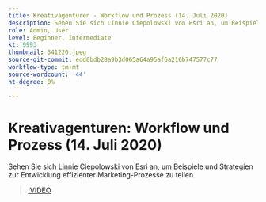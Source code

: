 ```yaml
---
title: Kreativagenturen - Workflow und Prozess (14. Juli 2020)
description: Sehen Sie sich Linnie Ciepolowski von Esri an, um Beispiele und Strategien zur Entwicklung effizienter Marketing-Prozesse zu teilen.
role: Admin, User
level: Beginner, Intermediate
kt: 9993
thumbnail: 341220.jpeg
source-git-commit: edd0bdb28a9b3d065a64a95af6a216b747577c77
workflow-type: tm+mt
source-wordcount: '44'
ht-degree: 0%

---
```


# Kreativagenturen: Workflow und Prozess (14. Juli 2020)

Sehen Sie sich Linnie Ciepolowski von Esri an, um Beispiele und Strategien zur Entwicklung effizienter Marketing-Prozesse zu teilen.

>[!VIDEO](https://video.tv.adobe.com/v/341220/?quality=12&learn=on)

